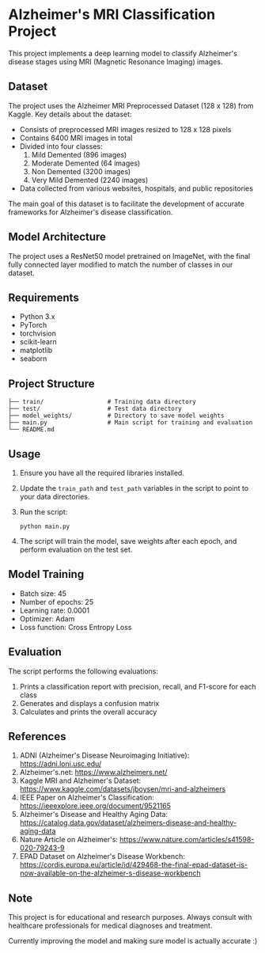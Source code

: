 # Alzheimer's MRI Classification Project

This project implements a deep learning model to classify Alzheimer's disease stages using MRI (Magnetic Resonance Imaging) images.

## Dataset

The project uses the Alzheimer MRI Preprocessed Dataset (128 x 128) from Kaggle. Key details about the dataset:

- Consists of preprocessed MRI images resized to 128 x 128 pixels
- Contains 6400 MRI images in total
- Divided into four classes:
  1. Mild Demented (896 images)
  2. Moderate Demented (64 images)
  3. Non Demented (3200 images)
  4. Very Mild Demented (2240 images)
- Data collected from various websites, hospitals, and public repositories

The main goal of this dataset is to facilitate the development of accurate frameworks for Alzheimer's disease classification.

## Model Architecture

The project uses a ResNet50 model pretrained on ImageNet, with the final fully connected layer modified to match the number of classes in our dataset.

## Requirements

- Python 3.x
- PyTorch
- torchvision
- scikit-learn
- matplotlib
- seaborn

## Project Structure

```
├── train/                  # Training data directory
├── test/                   # Test data directory
├── model_weights/          # Directory to save model weights
├── main.py                 # Main script for training and evaluation
└── README.md
```

## Usage

1. Ensure you have all the required libraries installed.
2. Update the `train_path` and `test_path` variables in the script to point to your data directories.
3. Run the script:

   ```
   python main.py
   ```

4. The script will train the model, save weights after each epoch, and perform evaluation on the test set.

## Model Training

- Batch size: 45
- Number of epochs: 25
- Learning rate: 0.0001
- Optimizer: Adam
- Loss function: Cross Entropy Loss

## Evaluation

The script performs the following evaluations:

1. Prints a classification report with precision, recall, and F1-score for each class
2. Generates and displays a confusion matrix
3. Calculates and prints the overall accuracy

## References

1. ADNI (Alzheimer's Disease Neuroimaging Initiative): https://adni.loni.usc.edu/
2. Alzheimer's.net: https://www.alzheimers.net/
3. Kaggle MRI and Alzheimer's Dataset: https://www.kaggle.com/datasets/jboysen/mri-and-alzheimers
4. IEEE Paper on Alzheimer's Classification: https://ieeexplore.ieee.org/document/9521165
5. Alzheimer's Disease and Healthy Aging Data: https://catalog.data.gov/dataset/alzheimers-disease-and-healthy-aging-data
6. Nature Article on Alzheimer's: https://www.nature.com/articles/s41598-020-79243-9
7. EPAD Dataset on Alzheimer's Disease Workbench: https://cordis.europa.eu/article/id/429468-the-final-epad-dataset-is-now-available-on-the-alzheimer-s-disease-workbench

## Note

This project is for educational and research purposes. Always consult with healthcare professionals for medical diagnoses and treatment.

Currently improving the model and making sure model is actually accurate :)
